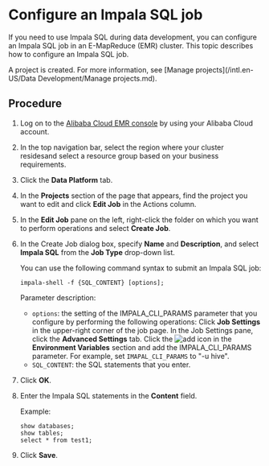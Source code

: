 # Configure an Impala SQL job

If you need to use Impala SQL during data development, you can configure an Impala SQL job in an E-MapReduce \(EMR\) cluster. This topic describes how to configure an Impala SQL job.

A project is created. For more information, see [Manage projects](/intl.en-US/Data Development/Manage projects.md).

## Procedure

1.  Log on to the [Alibaba Cloud EMR console](https://emr.console.aliyun.com) by using your Alibaba Cloud account.

2.  In the top navigation bar, select the region where your cluster residesand select a resource group based on your business requirements.

3.  Click the **Data Platform** tab.

4.  In the **Projects** section of the page that appears, find the project you want to edit and click **Edit Job** in the Actions column.

5.  In the **Edit Job** pane on the left, right-click the folder on which you want to perform operations and select **Create Job**.

6.  In the Create Job dialog box, specify **Name** and **Description**, and select **Impala SQL** from the **Job Type** drop-down list.

    You can use the following command syntax to submit an Impala SQL job:

    ```
    impala-shell -f {SQL_CONTENT} [options];
    ```

    Parameter description:

    -   `options`: the setting of the IMPALA\_CLI\_PARAMS parameter that you configure by performing the following operations: Click **Job Settings** in the upper-right corner of the job page. In the Job Settings pane, click the **Advanced Settings** tab. Click the ![add](https://static-aliyun-doc.oss-cn-hangzhou.aliyuncs.com/assets/img/en-US/2982628951/p74998.png) icon in the **Environment Variables** section and add the IMPALA\_CLI\_PARAMS parameter. For example, set `IMAPAL_CLI_PARAMS` to "-u hive".
    -   `SQL_CONTENT`: the SQL statements that you enter.
7.  Click **OK**.

8.  Enter the Impala SQL statements in the **Content** field.

    Example:

    ```
    show databases;
    show tables;
    select * from test1;
    ```

9.  Click **Save**.


